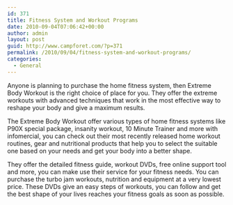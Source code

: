 ```yaml
---
id: 371
title: Fitness System and Workout Programs
date: 2010-09-04T07:06:42+00:00
author: admin
layout: post
guid: http://www.campforet.com/?p=371
permalink: /2010/09/04/fitness-system-and-workout-programs/
categories:
  - General
---
```

Anyone is planning to purchase the home fitness system, then Extreme Body Workout is the right choice of place for you. They offer the extreme workouts with advanced techniques that work in the most effective way to reshape your body and give a maximum results.

The Extreme Body Workout offer various types of home fitness systems like P90X special package, insanity workout, 10 Minute Trainer and more with infomercial, you can check out their most recently released home workout routines, gear and nutritional products that help you to select the suitable one based on your needs and get your body into a better shape.

They offer the detailed fitness guide, workout DVDs, free online support tool and more, you can make use their service for your fitness needs. You can purchase the turbo jam workouts, nutrition and equipment at a very lowest price. These DVDs give an easy steps of workouts, you can follow and get the best shape of your lives reaches your fitness goals as soon as possible.